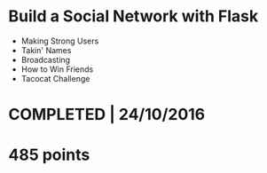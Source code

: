 # Build a Social Network with Flask
- Making Strong Users 
- Takin' Names 
- Broadcasting 
- How to Win Friends 
- Tacocat Challenge 

# COMPLETED | 24/10/2016
# 485 points